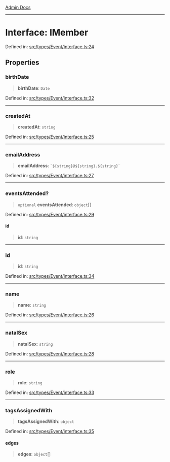 [Admin Docs](/)

***

# Interface: IMember

Defined in: [src/types/Event/interface.ts:24](https://github.com/PalisadoesFoundation/talawa-admin/blob/main/src/types/Event/interface.ts#L24)

## Properties

### birthDate

> **birthDate**: `Date`

Defined in: [src/types/Event/interface.ts:32](https://github.com/PalisadoesFoundation/talawa-admin/blob/main/src/types/Event/interface.ts#L32)

***

### createdAt

> **createdAt**: `string`

Defined in: [src/types/Event/interface.ts:25](https://github.com/PalisadoesFoundation/talawa-admin/blob/main/src/types/Event/interface.ts#L25)

***

### emailAddress

> **emailAddress**: `` `${string}@${string}.${string}` ``

Defined in: [src/types/Event/interface.ts:27](https://github.com/PalisadoesFoundation/talawa-admin/blob/main/src/types/Event/interface.ts#L27)

***

### eventsAttended?

> `optional` **eventsAttended**: `object`[]

Defined in: [src/types/Event/interface.ts:29](https://github.com/PalisadoesFoundation/talawa-admin/blob/main/src/types/Event/interface.ts#L29)

#### id

> **id**: `string`

***

### id

> **id**: `string`

Defined in: [src/types/Event/interface.ts:34](https://github.com/PalisadoesFoundation/talawa-admin/blob/main/src/types/Event/interface.ts#L34)

***

### name

> **name**: `string`

Defined in: [src/types/Event/interface.ts:26](https://github.com/PalisadoesFoundation/talawa-admin/blob/main/src/types/Event/interface.ts#L26)

***

### natalSex

> **natalSex**: `string`

Defined in: [src/types/Event/interface.ts:28](https://github.com/PalisadoesFoundation/talawa-admin/blob/main/src/types/Event/interface.ts#L28)

***

### role

> **role**: `string`

Defined in: [src/types/Event/interface.ts:33](https://github.com/PalisadoesFoundation/talawa-admin/blob/main/src/types/Event/interface.ts#L33)

***

### tagsAssignedWith

> **tagsAssignedWith**: `object`

Defined in: [src/types/Event/interface.ts:35](https://github.com/PalisadoesFoundation/talawa-admin/blob/main/src/types/Event/interface.ts#L35)

#### edges

> **edges**: `object`[]
